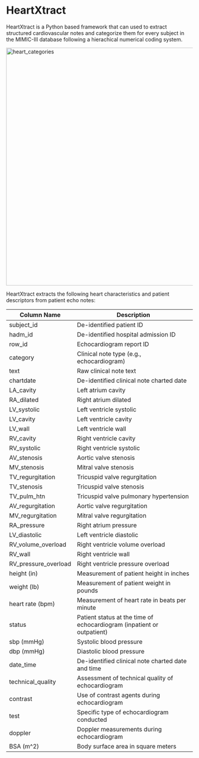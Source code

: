 # HeartXtract

HeartXtract is a Python based framework that can used to extract structured cardiovascular notes and categorize them for every subject in the MIMIC-III database following a hierachical numerical coding system.

<img width="641" alt="heart_categories" src="https://github.com/danamouk/HeartXtract/assets/49573192/e33cbe8e-c2cb-4b8c-b7a3-7e19cd7ccd0e">

HeartXtract extracts the following heart characteristics and patient descriptors from patient echo notes:

| Column Name            | Description                                                           |
|------------------------|-----------------------------------------------------------------------|
| subject_id             | De-identified patient ID                                              |
| hadm_id                | De-identified hospital admission ID                                  |
| row_id                 | Echocardiogram report ID                                             |
| category               | Clinical note type (e.g., echocardiogram)                            |
| text                   | Raw clinical note text                                               |
| chartdate              | De-identified clinical note charted date                             |
| LA_cavity              | Left atrium cavity                                                    |
| RA_dilated             | Right atrium dilated                                                 |
| LV_systolic            | Left ventricle systolic                                              |
| LV_cavity              | Left ventricle cavity                                                 |
| LV_wall                | Left ventricle wall                                                   |
| RV_cavity              | Right ventricle cavity                                                |
| RV_systolic            | Right ventricle systolic                                              |
| AV_stenosis            | Aortic valve stenosis                                                |
| MV_stenosis            | Mitral valve stenosis                                                |
| TV_regurgitation       | Tricuspid valve regurgitation                                        |
| TV_stenosis            | Tricuspid valve stenosis                                             |
| TV_pulm_htn            | Tricuspid valve pulmonary hypertension                              |
| AV_regurgitation       | Aortic valve regurgitation                                           |
| MV_regurgitation       | Mitral valve regurgitation                                           |
| RA_pressure            | Right atrium pressure                                                |
| LV_diastolic           | Left ventricle diastolic                                             |
| RV_volume_overload     | Right ventricle volume overload                                      |
| RV_wall                | Right ventricle wall                                                 |
| RV_pressure_overload   | Right ventricle pressure overload                                    |
| height (in)            | Measurement of patient height in inches                               |
| weight (lb)            | Measurement of patient weight in pounds                               |
| heart rate (bpm)       | Measurement of heart rate in beats per minute                         |
| status                 | Patient status at the time of echocardiogram (inpatient or outpatient)|
| sbp (mmHg)            | Systolic blood pressure                                              |
| dbp (mmHg)            | Diastolic blood pressure                                             |
| date_time              | De-identified clinical note charted date and time                     |
| technical_quality      | Assessment of technical quality of echocardiogram                     |
| contrast               | Use of contrast agents during echocardiogram                          |
| test                   | Specific type of echocardiogram conducted                             |
| doppler                | Doppler measurements during echocardiogram                           |
| BSA (m^2)           | Body surface area in square meters                                    |

